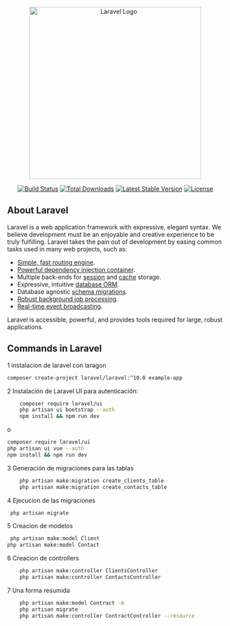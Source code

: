 <p align="center"><a href="https://laravel.com" target="_blank"><img src="https://raw.githubusercontent.com/laravel/art/master/logo-lockup/5%20SVG/2%20CMYK/1%20Full%20Color/laravel-logolockup-cmyk-red.svg" width="400" alt="Laravel Logo"></a></p>

<p align="center">
<a href="https://github.com/laravel/framework/actions"><img src="https://github.com/laravel/framework/workflows/tests/badge.svg" alt="Build Status"></a>
<a href="https://packagist.org/packages/laravel/framework"><img src="https://img.shields.io/packagist/dt/laravel/framework" alt="Total Downloads"></a>
<a href="https://packagist.org/packages/laravel/framework"><img src="https://img.shields.io/packagist/v/laravel/framework" alt="Latest Stable Version"></a>
<a href="https://packagist.org/packages/laravel/framework"><img src="https://img.shields.io/packagist/l/laravel/framework" alt="License"></a>
</p>

## About Laravel

Laravel is a web application framework with expressive, elegant syntax. We believe development must be an enjoyable and creative experience to be truly fulfilling. Laravel takes the pain out of development by easing common tasks used in many web projects, such as:

- [Simple, fast routing engine](https://laravel.com/docs/routing).
- [Powerful dependency injection container](https://laravel.com/docs/container).
- Multiple back-ends for [session](https://laravel.com/docs/session) and [cache](https://laravel.com/docs/cache) storage.
- Expressive, intuitive [database ORM](https://laravel.com/docs/eloquent).
- Database agnostic [schema migrations](https://laravel.com/docs/migrations).
- [Robust background job processing](https://laravel.com/docs/queues).
- [Real-time event broadcasting](https://laravel.com/docs/broadcasting).

Laravel is accessible, powerful, and provides tools required for large, robust applications.

## Commands in Laravel

1 instalacion de laravel con laragon
```bash
composer create-project laravel/laravel:^10.0 example-app
```
2 Instalación de Laravel UI para autenticación:
```bash
    composer require laravel/ui
    php artisan ui bootstrap --auth
    npm install && npm run dev
```
o
```bash
composer require laravel/ui
php artisan ui vue --auth
npm install && npm run dev
```
3 Generación de migraciones para las tablas
```bash
    php artisan make:migration create_clients_table
    php artisan make:migration create_contacts_table
```
4 Ejecucion de las migraciones
```bash
 php artisan migrate       
```

5 Creacion de modelos
```bash
 php artisan make:model Client
php artisan make:model Contact    
```
6 Creacion de controllers
```bash
    php artisan make:controller ClientsController
    php artisan make:controller ContactsController

```
7 Una forma resumida
```bash
    php artisan make:model Contract -m
    php artisan migrate
    php artisan make:controller ContractController --resource

```